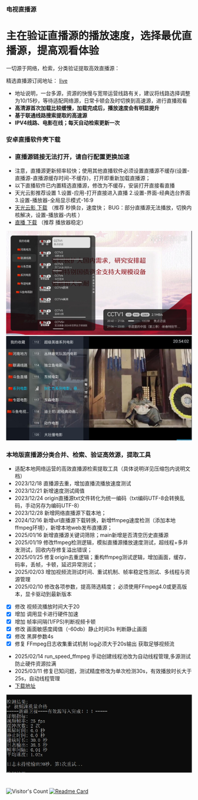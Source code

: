 ### 电视直播源

# 主在验证直播源的播放速度，选择最优直播源，提高观看体验


一切源于网络，检索，分类验证提取高效直播源：

精选直播源订阅地址： [live](https://ghfast.top/raw.githubusercontent.com/Supprise0901/TVBox_live/main/live.txt)

* 地址说明，一台多源，资源的快慢与宽带运营线路有关，建议将线路选择调整为10/15秒，等待适配网络源，日常卡顿会及时切换到高速源，进行直播观看
* **高清源首次加载比较缓慢，加载完成后，播放速度会有明显提升**
* **基于联通线路搜索提取的高速源**
* **IPV4线路、电影在线；每天自动检索更新一次**

### 安卓直播软件壳下载
*  ### 直播源链接无法打开，请自行配置更换加速
*  注意，直播源更新频率较快；使用其他直播软件必须设置直播源不缓存(设置-直播源-直播源缓存时间-不缓存)，打开即重新加载直播源； 
*  以下直播软件已内置精选直播源，修改为不缓存，安装打开直接看直播
*  天光云影推荐设置  1.设置-应用-打开直接进入直播 2.设置-界面-经典选台界面 3.设置-播放器-全局显示模式-16:9  
*  [天光云影 下载](https://supprise.lanzouw.com/iBulb2ne9yle) （推荐 秒换台，速度快； BUG：部分直播源无法播放，切换内核解决，设置-播放器-内核 ）
*  [直播 下载](https://supprise.lanzouw.com/irQyI2s859ng)    （推荐 播放器稳定）


![Local Image](./local_find/myTV.jpg)
![Local Image](./local_find/TVhome.jpg)


### 本地版直播源分类合并、检索、验证高效源，提取工具

* 适配本地网络运营的高效直播源检索提取工具（具体说明详见压缩包内说明文档）
* 2023/12/18 直播源去重，增加直播流播放速度测试 
* 2023/12/21 新增速度测试阈值
* 2023/12/24 origin直播源txt文件转化为统一编码（txt编码UTF-8会转换乱码，手动另存为编码UTF-8）
* 2023/12/28 新增网络直播源下载本地；
* 2024/12/16 新增url直播源下载转换，新增ffmpeg速度检测（添加本地ffmpeg环境），新增本地web发布直播源；
* 2025/01/16 新增直播源关键词筛除；main新增是否清空历史直播源
* 2025/01/19 修改ffmpeg检测逻辑，模拟直播源播放速度测试，超线程+多并发测试，回收内存修复溢出错误；
* 2025/01/25 修复origin去重逻辑；重构ffmpeg测试逻辑，增加画面，缓存，码率，丢帧，卡顿，延迟异常测试；
* 2025/02/03 增加视频流测试时间、重试机制、帧率稳定性测试、多线程与资源管理
* 2025/02/10 修改各项参数，提高筛选精度； 必须使用FFmpeg4.0或更高版本，显卡驱动到最新版本
- [x] 修改 视频流播放时间大于20
- [x] 增加 调用显卡进行硬件加速
- [x] 增加 帧率间隔(1/FPS)判断视频卡顿
- [x] 修改 画面敏感度阈值（-60db）静止时间3s 判断静止画面
- [x] 修改 黑屏参数4s
- [x] 修复 FFmpeg日志收集重试机制 log必须大于20s输出 获取足够视频流
* 2025/02/14 run_speed_ffmpeg 手动创建线程池改为自动线程管理,多源测试防止硬件资源拉满
* 2025/03/11 修复已知问题，测试精度修改为单次检测30s，有效播放时长大于25s，自动线程管理
* [下载地址](https://supprise.lanzouw.com/iM7dx2q93k7i)

![Local Image](./local_find/local_find.jpg)
#
![Visitor's Count](https://profile-counter.glitch.me/Supprise0901/TVBox_live/count.svg)
[![Readme Card](https://github-readme-stats.vercel.app/api/pin/?username=anuraghazra&repo=TVBox_live)](https://github.com/Supprise0901/TVBox_live)
